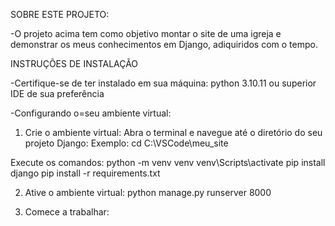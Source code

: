 SOBRE ESTE PROJETO:

-O projeto acima tem como objetivo montar o site de uma igreja e demonstrar os meus conhecimentos em Django, adiquiridos com o tempo.


INSTRUÇÕES DE INSTALAÇÃO

-Certifique-se de ter instalado em sua máquina:
    python 3.10.11 ou superior
    IDE de sua preferência


-Configurando o=seu ambiente virtual:

  1. Crie o ambiente virtual:
  Abra o terminal e navegue até o diretório do seu projeto Django: Exemplo: cd C:\VSCode\meu_site
  
  Execute os comandos: 
      python -m venv venv
      venv\Scripts\activate
      pip install django
      pip install -r requirements.txt
      
  2. Ative o ambiente virtual:
     python manage.py runserver 8000
     
  4. Comece a trabalhar:
